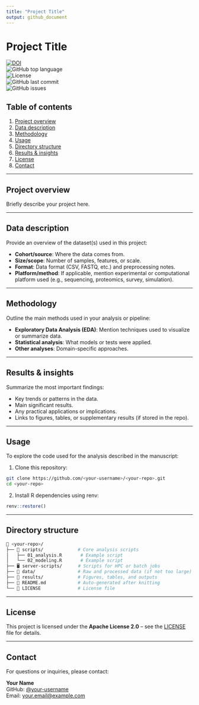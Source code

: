 ```yaml
---
title: "Project Title"
output: github_document
---
```


# Project Title  

[![DOI](https://zenodo.org/badge/<your-zenodo-id>.svg)](https://doi.org/<your-doi>)  
![GitHub top language](https://img.shields.io/github/languages/top/<your-username>/<your-repo>)  
![License](https://img.shields.io/badge/license-Apache2.0-yellow)  
![GitHub last commit](https://img.shields.io/github/last-commit/<your-username>/<your-repo>)  
![GitHub issues](https://img.shields.io/github/issues/<your-username>/<your-repo>)  

## Table of contents
1. [Project overview](#project-overview)  
2. [Data description](#data-description)  
3. [Methodology](#methodology)  
4. [Usage](#usage)  
5. [Directory structure](#directory-structure)  
6. [Results & insights](#results--insights)  
7. [License](#license)  
8. [Contact](#contact)  

---

## Project overview  

Briefly describe your project here. 

---

## Data description  

Provide an overview of the dataset(s) used in this project:  

- **Cohort/source**: Where the data comes from.  
- **Size/scope**: Number of samples, features, or scale.  
- **Format**: Data format (CSV, FASTQ, etc.) and preprocessing notes.  
- **Platform/method**: If applicable, mention experimental or computational platform used (e.g., sequencing, proteomics, survey, simulation).  

---

## Methodology  

Outline the main methods used in your analysis or pipeline:  

- **Exploratory Data Analysis (EDA)**: Mention techniques used to visualize or summarize data.  
- **Statistical analysis**: What models or tests were applied.  
- **Other analyses**: Domain-specific approaches.  

---

## Results & insights  

Summarize the most important findings:  

- Key trends or patterns in the data.  
- Main significant results.  
- Any practical applications or implications.  
- Links to figures, tables, or supplementary results (if stored in the repo).  

---

## Usage

To explore the code used for the analysis described in the manuscript:

1. Clone this repository:

```bash
git clone https://github.com/<your-username>/<your-repo>.git
cd <your-repo>
```

2. Install R dependencies using renv:

```r
renv::restore()
```
---

## Directory structure

```bash
📁 <your-repo>/
├── 📂 scripts/             # Core analysis scripts
│   ├── 01_analysis.R       # Example script
│   └── 02_modeling.R       # Example script
├── 🖥️ server-scripts/      # Scripts for HPC or batch jobs
├── 📂 data/                # Raw and processed data (if not too large)
├── 📂 results/             # Figures, tables, and outputs
├── 📄 README.md            # Auto-generated after knitting
└── 📜 LICENSE              # License file
```

---

## License

This project is licensed under the **Apache License 2.0** – see the [LICENSE](LICENSE) file for details.

---

## Contact

For questions or inquiries, please contact:

**Your Name**  
GitHub: [@your-username](https://github.com/your-username)  
Email: your.email@example.com
